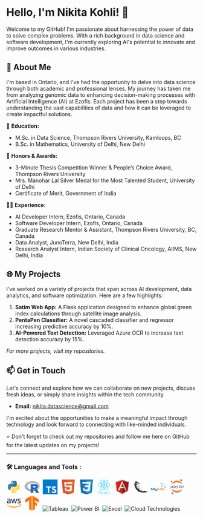 # Hello, I'm Nikita Kohli! 👋

Welcome to my GitHub! I'm passionate about harnessing the power of data to solve complex problems. With a rich background in data science and software development, I'm currently exploring AI's potential to innovate and improve outcomes in various industries.

## 🌟 About Me

I'm based in Ontario, and I've had the opportunity to delve into data science through both academic and professional lenses. My journey has taken me from analyzing genomic data to enhancing decision-making processes with Artificial Intelligence (AI) at Ezofis. Each project has been a step towards understanding the vast capabilities of data and how it can be leveraged to create impactful solutions.

📜 **Education:**

- M.Sc. in Data Science, Thompson Rivers University, Kamloops, BC
- B.Sc. in Mathematics, University of Delhi, New Delhi

🏅 **Honors & Awards:**

- 3-Minute Thesis Competition Winner & People’s Choice Award, Thompson Rivers University
- Mrs. Manohar Lal Silver Medal for the Most Talented Student, University of Delhi
- Certificate of Merit, Government of India

👩‍💼 **Experience:**

- AI Developer Intern, Ezofis, Ontario, Canada
- Software Developer Intern, Ezofis, Ontario, Canada
- Graduate Research Mentor & Assistant, Thompson Rivers University, BC, Canada
- Data Analyst, JunoTerra, New Delhi, India
- Research Analyst Intern, Indian Society of Clinical Oncology, AIIMS, New Delhi, India

## 🌐 My Projects

I've worked on a variety of projects that span across AI development, data analytics, and software optimization. Here are a few highlights:

1. **Satim Web App:** A Flask application designed to enhance global green index calculations through satellite image analysis.
2. **PentaPen Classifier:** A novel cascaded classifier and regressor increasing predictive accuracy by 10%.
3. **AI-Powered Text Detection:** Leveraged Azure OCR to increase text detection accuracy by 15%.

_For more projects, visit my repositories._

## 📫 Get in Touch

Let's connect and explore how we can collaborate on new projects, discuss fresh ideas, or simply share insights within the tech community.

- **Email:** nikita.datascience@gmail.com

I'm excited about the opportunities to make a meaningful impact through technology and look forward to connecting with like-minded individuals.

⭐ Don't forget to check out my repositories and follow me here on GitHub for the latest updates on my projects!

---

### :hammer_and_wrench: Languages and Tools :

<div>
  <img src="https://github.com/devicons/devicon/blob/master/icons/python/python-original.svg" title="Python" alt="Python" width="40" height="40"/>&nbsp;
  <img src="https://github.com/devicons/devicon/blob/master/icons/r/r-original.svg" title="R" alt="R" width="40" height="40"/>&nbsp;
  <img src="https://github.com/devicons/devicon/blob/master/icons/typescript/typescript-original.svg" title="TypeScript" alt="TypeScript" width="40" height="40"/>&nbsp;
  <img src="https://github.com/devicons/devicon/blob/master/icons/html5/html5-original.svg" title="HTML5" alt="HTML" width="40" height="40"/>&nbsp;
  <img src="https://github.com/devicons/devicon/blob/master/icons/css3/css3-original.svg" title="CSS3" alt="CSS" width="40" height="40"/>&nbsp;
  <img src="https://github.com/devicons/devicon/blob/master/icons/react/react-original-wordmark.svg" title="React" alt="React" width="40" height="40"/>&nbsp;
  <img src="https://github.com/devicons/devicon/blob/master/icons/angularjs/angularjs-original.svg" title="Angular" alt="Angular" width="40" height="40"/>&nbsp;
  <img src="https://github.com/devicons/devicon/blob/master/icons/flask/flask-original.svg" title="Flask" alt="Flask" width="40" height="40"/>&nbsp;
  <img src="https://github.com/devicons/devicon/blob/master/icons/mysql/mysql-original-wordmark.svg" title="MySQL" alt="MySQL" width="40" height="40"/>&nbsp;
  <img src="https://github.com/devicons/devicon/blob/master/icons/jupyter/jupyter-original-wordmark.svg" title="Jupyter" alt="Jupyter" width="40" height="40"/>&nbsp;
  <img src="https://github.com/devicons/devicon/blob/master/icons/amazonwebservices/amazonwebservices-original-wordmark.svg" title="AWS" alt="AWS" width="40" height="40"/>&nbsp;
  <img src="https://github.com/devicons/devicon/blob/master/icons/tensorflow/tensorflow-original.svg" title="TensorFlow" alt="TensorFlow" width="40" height="40"/>&nbsp;
  <img src="https://cloud.githubusercontent.com/assets/1724406/14420001/cfc72600-ffc9-11e5-8743-9b94ce8af254.png" title="Tableau" alt="Tableau" width="40" height="40"/>&nbsp;
  <img src="https://github.com/microsoft/PowerBI-Icons/blob/main/PNG/Icon-Obsolete2020Black.png" title="Power BI" alt="Power BI" width="40" height="40"/>&nbsp;
  <img src="https://cdn.worldvectorlogo.com/logos/excel-4.svg" title="Excel" alt="Excel" width="40" height="40"/>&nbsp;
  <img src="https://cdn.worldvectorlogo.com/logos/cloud.svg" title="Cloud Technologies" alt="Cloud Technologies" width="40" height="40"/>&nbsp; 
  <!-- For tools or languages without a direct icon, you might use a generic or related icon and explain in the text -->
</div>

<!--
**nkofficial-1005/nkofficial-1005** is a ✨ _special_ ✨ repository because its `README.md` (this file) appears on your GitHub profile.

Here are some ideas to get you started:

- 🔭 I’m currently working on ...
- 🌱 I’m currently learning ...
- 👯 I’m looking to collaborate on ...
- 🤔 I’m looking for help with ...
- 💬 Ask me about ...
- 📫 How to reach me: ...
- 😄 Pronouns: ...
- ⚡ Fun fact: ...
-->
